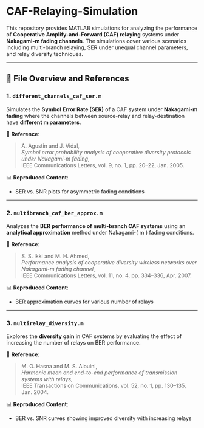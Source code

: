 # CAF-Relaying-Simulation

This repository provides MATLAB simulations for analyzing the performance of **Cooperative Amplify-and-Forward (CAF) relaying** systems under **Nakagami-m fading channels**. The simulations cover various scenarios including multi-branch relaying, SER under unequal channel parameters, and relay diversity techniques.

---

## 📁 File Overview and References

### 1. `different_channels_caf_ser.m`

Simulates the **Symbol Error Rate (SER)** of a CAF system under **Nakagami-m fading** where the channels between source-relay and relay-destination have **different m parameters**.

📄 **Reference**:  
> A. Agustin and J. Vidal,  
> *Symbol error probability analysis of cooperative diversity protocols under Nakagami-m fading*,  
> IEEE Communications Letters, vol. 9, no. 1, pp. 20–22, Jan. 2005.  

📊 **Reproduced Content**:  
- SER vs. SNR plots for asymmetric fading conditions

---

### 2. `multibranch_caf_ber_approx.m`

Analyzes the **BER performance of multi-branch CAF systems** using an **analytical approximation** method under Nakagami-\( m \) fading conditions.

📄 **Reference**:  
> S. S. Ikki and M. H. Ahmed,  
> *Performance analysis of cooperative diversity wireless networks over Nakagami-m fading channel*,  
> IEEE Communications Letters, vol. 11, no. 4, pp. 334–336, Apr. 2007.  

📊 **Reproduced Content**:  
- BER approximation curves for various number of relays

---

### 3. `multirelay_diversity.m`

Explores the **diversity gain** in CAF systems by evaluating the effect of increasing the number of relays on BER performance.

📄 **Reference**:  
> M. O. Hasna and M. S. Alouini,  
> *Harmonic mean and end-to-end performance of transmission systems with relays*,  
> IEEE Transactions on Communications, vol. 52, no. 1, pp. 130–135, Jan. 2004.  

📊 **Reproduced Content**:  
- BER vs. SNR curves showing improved diversity with increasing relays

